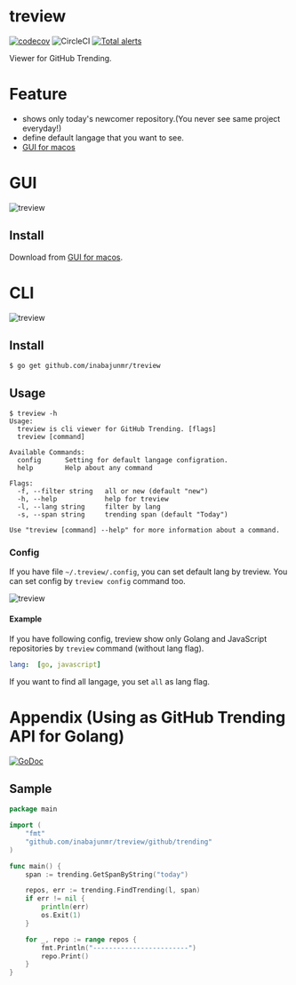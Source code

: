 # treview

[![codecov](https://codecov.io/gh/inabajunmr/treview/branch/master/graph/badge.svg)](https://codecov.io/gh/inabajunmr/treview)
![CircleCI](https://circleci.com/gh/inabajunmr/treview/tree/master.svg?style=svg)
[![Total alerts](https://img.shields.io/lgtm/alerts/g/inabajunmr/treview.svg?logo=lgtm&logoWidth=18)](https://lgtm.com/projects/g/inabajunmr/treview/alerts/)

Viewer for GitHub Trending.

# Feature

* shows only today's newcomer repository.(You never see same project everyday!)
* define default langage that you want to see.
* [GUI for macos](https://github.com/inabajunmr/treview/releases)


# GUI
![treview](https://user-images.githubusercontent.com/10000393/60991913-69f32b80-a386-11e9-8ae7-428e3e655777.png)

## Install
Download from [GUI for macos](https://github.com/inabajunmr/treview/releases).

# CLI
![treview](https://user-images.githubusercontent.com/10000393/46803178-6ea89600-cd9a-11e8-8ca6-ad52c58ed942.gif)

## Install

```
$ go get github.com/inabajunmr/treview
```

## Usage

```
$ treview -h
Usage:
  treview is cli viewer for GitHub Trending. [flags]
  treview [command]

Available Commands:
  config      Setting for default langage configration.
  help        Help about any command

Flags:
  -f, --filter string   all or new (default "new")
  -h, --help            help for treview
  -l, --lang string     filter by lang
  -s, --span string     trending span (default "Today")

Use "treview [command] --help" for more information about a command.
```

### Config
If you have file `~/.treview/.config`, you can set default lang by treview.
You can set config by `treview config` command too.

![treview](https://user-images.githubusercontent.com/10000393/46802798-656af980-cd99-11e8-88fb-a91a72fbfcfd.gif)

#### Example
If you have following config, treview show only Golang and JavaScript repositories by `treview` command (without lang flag).
```yaml
lang:  [go, javascript]
```

If you want to find all langage, you set `all` as lang flag.

# Appendix (Using as GitHub Trending API for Golang)
[![GoDoc](https://godoc.org/github.com/inabajunmr/treview/github?status.svg)](https://godoc.org/github.com/inabajunmr/treview/github)

## Sample
```go
package main

import (
	"fmt"
	"github.com/inabajunmr/treview/github/trending"
)

func main() {
	span := trending.GetSpanByString("today")

	repos, err := trending.FindTrending(l, span)
	if err != nil {
		println(err)
		os.Exit(1)
	}

	for _, repo := range repos {
		fmt.Println("------------------------")
		repo.Print()
	}
}
```
